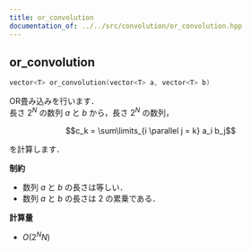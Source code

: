```yaml
---
title: or_convolution
documentation_of: ../../src/convolution/or_convolution.hpp
---
```


## or_convolution

```cpp
vector<T> or_convolution(vector<T> a, vector<T> b)
```

OR畳み込みを行います．<br>
長さ $2^N$ の数列 $a$ と $b$ から，長さ $2^N$ の数列，

$$c_k = \sum\limits_{i \parallel j = k} a_i b_j$$

を計算します．

**制約**

- 数列 $a$ と $b$ の長さは等しい．
- 数列 $a$ と $b$ の長さは $2$ の累乗である．

**計算量**

- $O(2^N N)$